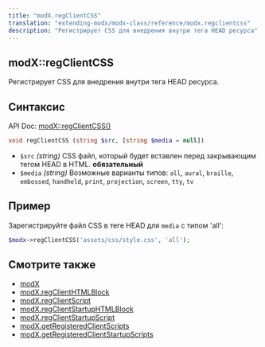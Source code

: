 ```yaml
---
title: "modX.regClientCSS"
translation: "extending-modx/modx-class/reference/modx.regclientcss"
description: "Регистрирует CSS для внедрения внутри тега HEAD ресурса"
---
```


## modX::regClientCSS

Регистрирует CSS для внедрения внутри тега HEAD ресурса.

## Синтаксис

API Doc: [modX::regClientCSS()](http://api.modx.com/revolution/2.2/db_core_model_modx_modx.class.html#%5CmodX::regClientCSS())

``` php
void regClientCSS (string $src, [string $media = null])
```

- `$src` _(string)_ CSS файл, который будет вставлен перед закрывающим тегом HEAD в HTML. **обязательный**
- `$media` _(string)_ Возможные варианты типов: `all`, `aural`, `braille`, `embossed`, `handheld`, `print`, `projection`, `screen`, `tty`, `tv`

## Пример

Зарегистрируйте файл CSS в теге HEAD для `media` с типом 'all':

``` php
$modx->regClientCSS('assets/css/style.css', 'all');
```

## Смотрите также

- [modX](extending-modx/core-model/modx "modX")
- [modX.regClientHTMLBlock](extending-modx/modx-class/reference/modx.regclienthtmlblock "modX.regClientHTMLBlock")
- [modX.regClientScript](extending-modx/modx-class/reference/modx.regclientscript "modX.regClientScript")
- [modX.regClientStartupHTMLBlock](extending-modx/modx-class/reference/modx.regclientstartuphtmlblock "modX.regClientStartupHTMLBlock")
- [modX.regClientStartupScript](extending-modx/modx-class/reference/modx.regclientstartupscript "modX.regClientStartupScript")
- [modX.getRegisteredClientScripts](extending-modx/modx-class/reference/modx.getregisteredclientscripts "modX.getRegisteredClientScripts")
- [modX.getRegisteredClientStartupScripts](extending-modx/modx-class/reference/modx.getregisteredclientstartupscripts "modX.getRegisteredClientStartupScripts")
